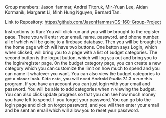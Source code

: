 Group members: Jason Hammar, Andrei Titoruk, Min-Yuan Lee, Aidan Kormanik, Margaret Li, Minh Hung Nguyen, Bernard Tan.

Link to Repository: https://github.com/JasonHammar/CS-160-Group-Project

Instructions to Run: You will click run and you will be brought to the register page. There you will enter your email, name, password, and phone number, all of which will be going to a firebase database. Then you will be brought to the home page which will have two buttons. One button says Login, which when clicked, will bring you to a page with a list of budget categories. The second button is the logout button, which will log you out and bring you to the login/register page. On the budget category page, you can create a new category which you can customize the limit on how much to spend and you can name it whatever you want. You can also view the budget categories to get a closer look. Side note, you will need Android Studio 7.1.3 o run this program. If you have an account you can just login with your email and password. You will  be able to add categories when in viewing the budget. You can also click update progress so that you can see how much money you have left to spend. If you forget your password. You can go bto the login page and click on forgot password, and you will then enter your email and be sent an email which will allow you to reset your password. 
